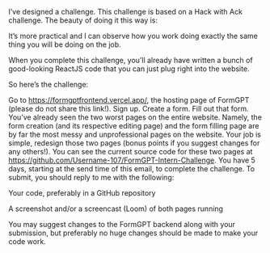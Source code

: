 I’ve designed a challenge. This challenge is based on a Hack with Ack challenge. The beauty of doing it this way is:

It’s more practical and I can observe how you work doing exactly the same thing you will be doing on the job.

When you complete this challenge, you’ll already have written a bunch of good-looking ReactJS code that you can just plug right into the website.


So here’s the challenge:

Go to https://formgptfrontend.vercel.app/, the hosting page of FormGPT (please do not share this link!). Sign up. Create a form. Fill out that form. You’ve already seen the two worst pages on the entire website. Namely, the form creation (and its respective editing page) and the form filling page are by far the most messy and unprofessional pages on the website. Your job is simple, redesign those two pages (bonus points if you suggest changes for any others!). You can see the current source code for these two pages at https://github.com/Username-107/FormGPT-Intern-Challenge. You have 5 days, starting at the send time of this email, to complete the challenge. To submit, you should reply to me with the following:

Your code, preferably in a GitHub repository

A screenshot and/or a screencast (Loom) of both pages running


You may suggest changes to the FormGPT backend along with your submission, but preferably no huge changes should be made to make your code work.
